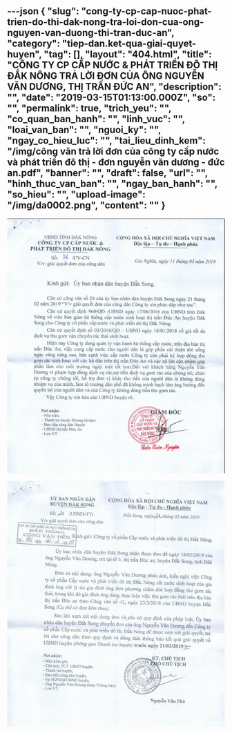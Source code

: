 ---json
{
    "slug": "cong-ty-cp-cap-nuoc-phat-trien-do-thi-dak-nong-tra-loi-don-cua-ong-nguyen-van-duong-thi-tran-duc-an",
    "category": "tiep-dan.ket-qua-giai-quyet-huyen",
    "tag": [],
    "layout": "404.html",
    "title": "CÔNG TY CP CẤP NƯỚC & PHÁT TRIỂN ĐÔ THỊ ĐẮK NÔNG TRẢ LỜI ĐƠN CỦA ÔNG NGUYỄN VĂN DƯƠNG, THỊ TRẤN ĐỨC AN",
    "description": "",
    "date": "2019-03-15T01:13:00.000Z",
    "so": "",
    "permalink": true,
    "trich_yeu": "",
    "co_quan_ban_hanh": "",
    "linh_vuc": "",
    "loai_van_ban": "",
    "nguoi_ky": "",
    "ngay_co_hieu_luc": "",
    "tai_lieu_dinh_kem": "/img/công văn trả lời đơn của công ty cấp nước và phát triển đô thị - đơn nguyễn văn dương - đức an.pdf",
    "banner": "",
    "draft": false,
    "url": "",
    "hinh_thuc_van_ban": "",
    "ngay_ban_hanh": "",
    "so_hieu": "",
    "upload-image": "/img/da0002.png",
    "__content__": ""
}
---
<p><img alt="" src="/img/da0001.png" /></p>

<p><img alt="" src="/img/da0002.png" /></p>